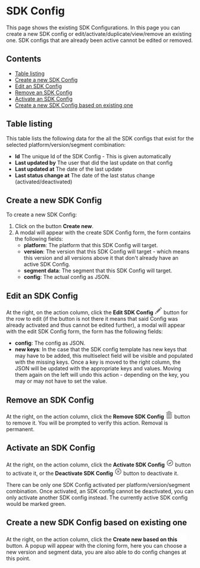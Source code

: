 # SDK Config

This page shows the existing SDK Configurations. In this page you can create a new SDK config or
edit/activate/duplicate/view/remove an existing one. SDK configs that are already been active cannot be edited or
removed.

## Contents

- [Table listing](#table-listing)
- [Create a new SDK Config](#create-a-new-sdk-config)
- [Edit an SDK Config](#edit-an-sdk-config)
- [Remove an SDK Config](#remove-an-sdk-config)
- [Activate an SDK Config](#activate-an-sdk-config)
- [Create a new SDK Config based on existing one](#create-a-new-sdk-config-based-on-existing-one)

## Table listing

This table lists the following data for the all the SDK configs that exist for the selected platform/version/segment
combination:

- **Id** The unique Id of the SDK Config - This is given automatically
- **Last updated by** The user that did the last update on that config
- **Last updated at** The date of the last update
- **Last status change at** The date of the last status change (activated/deactivated)

## Create a new SDK Config

To create a new SDK Config:

1. Click on the button **Create new**.
2. A modal will appear with the create SDK Config form, the form contains the following fields:
    - **platform**: The platform that this SDK Config will target.
    - **version**: The version that this SDK Config will target - which means this version and all versions above it that
      don't already have an active SDK Config.
    - **segment data**: The segment that this SDK Config will target.
    - **config**: The actual config as JSON.

## Edit an SDK Config

At the right, on the action column, click the **Edit SDK
Config** ![pencil](https://github.com/azerion/gamedock-sdk/raw/master/docs/console/_images/pencil.png) button for the
row to edit (if the button is not there it means that said Config was already activated and thus cannot be edited
further), a modal will appear with the edit SDK Config form, the form has the following fields:

- **config**: The config as JSON.
- **new keys**: In the case that the SDK config template has new keys that may have to be added, this multiselect field
  will be visible and populated with the missing keys. Once a key is moved to the right column, the JSON will be updated
  with the appropriate keys and values. Moving them again on the left will undo this action - depending on the key, you
  may or may not have to set the value.

## Remove an SDK Config

At the right, on the action column, click the **Remove SDK
Config** ![trash](https://github.com/azerion/gamedock-sdk/raw/master/docs/console/_images/trash.png) button to remove
it. You will be prompted to verify this action. Removal is permanent.

## Activate an SDK Config

At the right, on the action column, click the **Activate SDK
Config** ![trash](https://github.com/azerion/gamedock-sdk/raw/master/docs/console/_images/ok-circle.png) button to
activate it, or the **Deactivate SDK
Config** ![trash](https://github.com/azerion/gamedock-sdk/raw/master/docs/console/_images/remove-circle.png)
button to deactivate it.

There can be only one SDK Config activated per platform/version/segment combination. Once activated, an SDK config
cannot be deactivated, you can only activate another SDK config instead. The currently active SDK config would be marked
green.

## Create a new SDK Config based on existing one

At the right, on the action column, click the **Create new based on
this** ![trash](https://github.com/azerion/gamedock-sdk/raw/master/docs/console/_images/duplicate.png) button. A popup
will appear with the cloning form, here you can choose a new version and segment data, you are also able to do config
changes at this point. 
